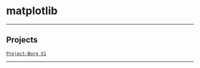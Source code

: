 # matplotlib

---

## Projects
[`Project-Borg V1`](https://github.com/lxRbckl/Project-Borg/blob/V1/README.md)

---
